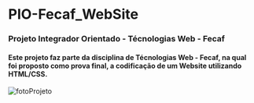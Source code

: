 # PIO-Fecaf_WebSite
### Projeto Integrador Orientado - Técnologias Web - Fecaf 

#### Este projeto faz parte da disciplina de <strong>Técnologias Web - Fecaf</strong>, na qual foi proposto como prova final, a codificação de um <strong>Website</strong> utilizando <strong>HTML/CSS</strong>.
![fotoProjeto](https://user-images.githubusercontent.com/60006128/123574826-f206b180-d7a6-11eb-9c1d-57e5a6642ef3.png)
